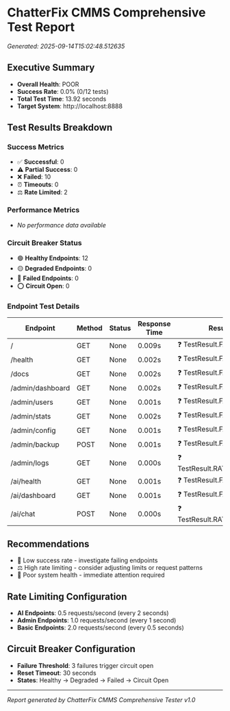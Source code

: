 # ChatterFix CMMS Comprehensive Test Report

_Generated: 2025-09-14T15:02:48.512635_

## Executive Summary

- **Overall Health**: POOR
- **Success Rate**: 0.0% (0/12 tests)
- **Total Test Time**: 13.92 seconds
- **Target System**: http://localhost:8888

## Test Results Breakdown

### Success Metrics

- ✅ **Successful**: 0
- ⚠️ **Partial Success**: 0
- ❌ **Failed**: 10
- ⏰ **Timeouts**: 0
- ⚖️ **Rate Limited**: 2

### Performance Metrics

- _No performance data available_

### Circuit Breaker Status

- 🟢 **Healthy Endpoints**: 12
- 🟡 **Degraded Endpoints**: 0
- 🔴 **Failed Endpoints**: 0
- ⭕ **Circuit Open**: 0

### Endpoint Test Details

| Endpoint         | Method | Status | Response Time | Result                     |
| ---------------- | ------ | ------ | ------------- | -------------------------- |
| /                | GET    | None   | 0.009s        | ❓ TestResult.FAILED       |
| /health          | GET    | None   | 0.002s        | ❓ TestResult.FAILED       |
| /docs            | GET    | None   | 0.002s        | ❓ TestResult.FAILED       |
| /admin/dashboard | GET    | None   | 0.002s        | ❓ TestResult.FAILED       |
| /admin/users     | GET    | None   | 0.001s        | ❓ TestResult.FAILED       |
| /admin/stats     | GET    | None   | 0.002s        | ❓ TestResult.FAILED       |
| /admin/config    | GET    | None   | 0.001s        | ❓ TestResult.FAILED       |
| /admin/backup    | POST   | None   | 0.001s        | ❓ TestResult.FAILED       |
| /admin/logs      | GET    | None   | 0.000s        | ❓ TestResult.RATE_LIMITED |
| /ai/health       | GET    | None   | 0.001s        | ❓ TestResult.FAILED       |
| /ai/dashboard    | GET    | None   | 0.001s        | ❓ TestResult.FAILED       |
| /ai/chat         | POST   | None   | 0.000s        | ❓ TestResult.RATE_LIMITED |

## Recommendations

- 🚨 Low success rate - investigate failing endpoints
- ⚖️ High rate limiting - consider adjusting limits or request patterns
- 🚨 Poor system health - immediate attention required

## Rate Limiting Configuration

- **AI Endpoints**: 0.5 requests/second (every 2 seconds)
- **Admin Endpoints**: 1.0 requests/second (every 1 second)
- **Basic Endpoints**: 2.0 requests/second (every 0.5 seconds)

## Circuit Breaker Configuration

- **Failure Threshold**: 3 failures trigger circuit open
- **Reset Timeout**: 30 seconds
- **States**: Healthy → Degraded → Failed → Circuit Open

---

_Report generated by ChatterFix CMMS Comprehensive Tester v1.0_
